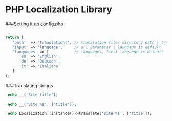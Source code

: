 # PHP Localization Library

###Setting it up config.php
```php

return [
   'path'  => 'translations', // translation files directory path | translations is default
   'input' => 'language',     // url parameter | language is default
   'languages' => [           // languages, first language is default
      'en' => 'English',
      'de' => 'Deutsch',
      'it' => 'Italiano'
   ]   
];

```

###Translating strings
```php
 echo __('Site title'); 

 echo __('Site %s', ['title']); 

 echo Localization::instance()->translate('Site %s', ['title']); 
```

